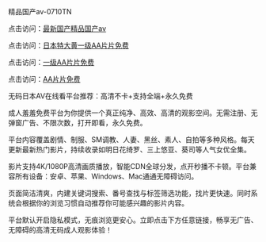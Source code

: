 精品国产av-0710TN

点击访问：<a href="https://heiliaowzu4ur.pages.dev">最新国产精品国产av</a>

点击访问：<a href="https://heiliaoxwd5i8.pages.dev">日本特大黄一级AA片片免费</a>

点击访问：<a href="https://heiliaoga6s9v.pages.dev">一级AA片片免费</a>

点击访问：<a href="https://heiliaoe8ajia.pages.dev">AA片片免费</a>

无码日本AV在线看平台推荐：高清不卡+支持全端+永久免费

成人羞羞免费平台为你提供一个真正纯净、高效、高清的观影空间。无需注册、无弹窗广告、不限次数，打开即看，永久免费。

平台内容覆盖剧情、制服、SM调教、人妻、黑丝、素人、自拍等多种风格。每天更新最新热门影片，持续收录如明日花绮罗、三上悠亚、葵司等人气女优全集。

影片支持4K/1080P高清画质播放，智能CDN全球分发，点开秒播不卡顿。平台兼容所有设备：安卓、苹果、Windows、Mac通通无障碍访问。

页面简洁清爽，内建关键词搜索、番号查找与标签筛选功能，找片更快速。同时系统会根据你的浏览习惯自动推荐你可能感兴趣的影片内容。

平台默认开启隐私模式，无痕浏览更安心。立即点击下方任意链接，畅享无广告、无障碍的高清无码成人观影体验！

<span style="display:none;">[Canonical link]  ( https://github.com/thhh2611/riben155555 ）</span> 
